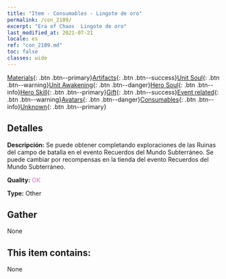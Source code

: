 ```yaml
---
title: "Item - Consumables - Lingote de oro"
permalink: /con_2189/
excerpt: "Era of Chaos  Lingote de oro"
last_modified_at: 2021-07-21
locale: es
ref: "con_2189.md"
toc: false
classes: wide
---
```

 [Materials](/ItemsES/){: .btn .btn--primary}[Artifacts](/ItemsES/Artifacts/){: .btn .btn--success}[Unit Soul](/ItemsES/UnitSoul/){: .btn .btn--warning}[Unit Awakening](/ItemsES/UnitAwakening/){: .btn .btn--danger}[Hero Soul](/ItemsES/HeroSoul/){: .btn .btn--info}[Hero Skill](/ItemsES/HeroSkill/){: .btn .btn--primary}[Gift](/ItemsES/Gift/){: .btn .btn--success}[Event related](/ItemsES/Events/){: .btn .btn--warning}[Avatars](/ItemsES/Avatars/){: .btn .btn--danger}[Consumables](/ItemsES/Consumables/){: .btn .btn--info}[Unknown](/ItemsES/Unknown/){: .btn .btn--primary}

## Detalles
 **Descripción:** Se puede obtener completando exploraciones de las Ruinas del campo de batalla en el evento Recuerdos del Mundo Subterráneo. Se puede cambiar por recompensas en la tienda del evento Recuerdos del Mundo Subterráneo.

 **Quality:** <span style="color: #DA70D6">OK</span>

 **Type:** Other

## Gather

  None

## This item contains:

  None

